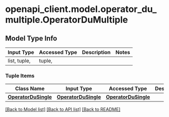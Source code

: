 # openapi_client.model.operator_du_multiple.OperatorDuMultiple

## Model Type Info
Input Type | Accessed Type | Description | Notes
------------ | ------------- | ------------- | -------------
list, tuple,  | tuple,  |  | 

### Tuple Items
Class Name | Input Type | Accessed Type | Description | Notes
------------- | ------------- | ------------- | ------------- | -------------
[**OperatorDuSingle**](OperatorDuSingle.md) | [**OperatorDuSingle**](OperatorDuSingle.md) | [**OperatorDuSingle**](OperatorDuSingle.md) |  | 

[[Back to Model list]](../../README.md#documentation-for-models) [[Back to API list]](../../README.md#documentation-for-api-endpoints) [[Back to README]](../../README.md)

